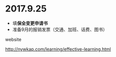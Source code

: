 # 2017.9.25

- 填**保全变更申请书**
- 准备9月的报销发票（交通、加班、话费、图书）



website

http://nywkap.com/learning/effective-learning.html